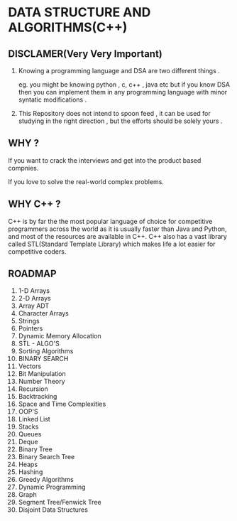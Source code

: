 # DATA STRUCTURE AND ALGORITHMS(C++)

## DISCLAMER(Very Very Important)
   1. Knowing a programming language and DSA are two different things . 
   
      eg. you might be knowing python , c, c++ , java etc but if you know DSA then you can implement them in any programming language with minor syntatic modifications .
      
   2. This Repository does not intend to spoon feed , it can be used for studying in the right direction , but the efforts should be solely yours .
   
## WHY ?
  If you want to crack the interviews and get into the product based compnies.
  
  If you love to solve the real-world complex problems.
  
## WHY C++ ?
  C++ is by far the the most popular language of choice for competitive programmers across the world as it is usually faster than Java and Python, and most of the resources are available in C++. C++ also has a vast library called STL(Standard Template Library) which makes life a lot easier for competitive coders.
    
## ROADMAP
  1. 1-D Arrays
  2. 2-D Arrays
  3. Array ADT
  4. Character Arrays
  5. Strings
  6. Pointers
  7. Dynamic Memory Allocation
  8. STL - ALGO'S
  9. Sorting Algorithms
  10. BINARY SEARCH
  11. Vectors
  12. Bit Manipulation
  13. Number Theory
  14. Recursion
  15. Backtracking
  16. Space and Time Complexities
  17. OOP'S
  18. Linked List
  19. Stacks
  20. Queues
  21. Deque
  22. Binary Tree
  23. Binary Search Tree
  24. Heaps
  25. Hashing
  26. Greedy Algorithms
  27. Dynamic Programming
  28. Graph
  29. Segment Tree/Fenwick Tree
  30. Disjoint Data Structures 
  

